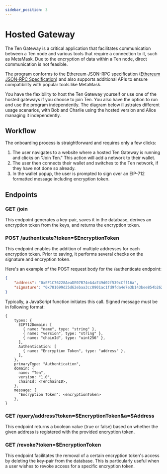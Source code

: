 ```yaml
---
sidebar_position: 3
---
```


# Hosted Gateway

The Ten Gateway is a critical application that facilitates communication between a Ten node and various tools that require a connection to it, such as MetaMask. Due to the encryption of data within a Ten node, direct communication is not feasible.

The program conforms to the Ethereum JSON-RPC specification ([Ethereum JSON-RPC Specification](https://playground.open-rpc.org/?schemaUrl=https://raw.githubusercontent.com/ethereum/eth1.0-apis/assembled-spec/openrpc.json)) and also supports additional APIs to ensure compatibility with popular tools like MetaMask.

You have the flexibility to host the Ten Gateway yourself or use one of the hosted gateways if you choose to join Ten. You also have the option to run and use the program independently. The diagram below illustrates different usage scenarios, with Bob and Charlie using the hosted version and Alice managing it independently.

## Workflow

The onboarding process is straightforward and requires only a few clicks:

1. The user navigates to a website where a hosted Ten Gateway is running and clicks on "Join Ten." This action will add a network to their wallet.
2. The user then connects their wallet and switches to the Ten network, if they have not done so already.
3. In the wallet popup, the user is prompted to sign over an EIP-712 formatted message including encryption token.

## Endpoints

### GET /join

This endpoint generates a key-pair, saves it in the database, derives an encryption token from the keys, and returns the encryption token.

### POST /authenticate?token=$EncryptionToken

This endpoint enables the addition of multiple addresses for each encryption token. Prior to saving, it performs several checks on the signature and encryption token.

Here's an example of the POST request body for the /authenticate endpoint:

```json
{
    "address": "0xEF1C76228AeaDE07B74eA4a749d02f539cCff16a",
    "signature": "0x781699d25d62ebaa3cc0901ac1fd9fda4e7e3b143bee854b262434e3e22021d1607b5680924ac439dec9838344d6785100c7043312cec07b7fd1e9d26983f69f1b"
}
```

Typically, a JavaScript function initiates this call.
Signed message must be in following format:

```
{
    types: {
      EIP712Domain: [
        { name: "name", type: "string" },
        { name: "version", type: "string" },
        { name: "chainId", type: "uint256" },
      ],
      Authentication: [
        { name: "Encryption Token", type: "address" },
      ],
    },
    primaryType: "Authentication",
    domain: {
      name: "Ten",
      version: "1.0",
      chainId: <TenChainID>,
    },
    message: {
      "Encryption Token": <encryptionToken>
    },
}
```

### GET /query/address?token=$EncryptionToken&a=$Address

This endpoint returns a boolean value (true or false) based on whether the given address is registered with the provided encryption token.

### GET /revoke?token=$EncryptionToken

This endpoint facilitates the removal of a certain encryption token's access by deleting the key-pair from the database. This is particularly useful when a user wishes to revoke access for a specific encryption token.
